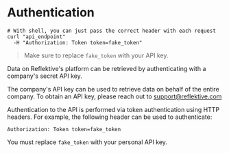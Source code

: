 # Authentication

```shell
# With shell, you can just pass the correct header with each request
curl "api_endpoint"
  -H "Authorization: Token token=fake_token"
```

> Make sure to replace `fake_token` with your API key.

Data on Reflektive's platform can be retrieved by authenticating with a company's secret API key.

The company's API key can be used to retrieve data on behalf of the entire company. To obtain an API key, please reach out to [support@reflektive.com](mailto:support@reflektive.com)

Authentication to the API is performed via token authentication using HTTP headers. For example, the following header can be used to authenticate:

`Authorization: Token token=fake_token`

<aside class="notice">
You must replace <code>fake_token</code> with your personal API key.
</aside>
